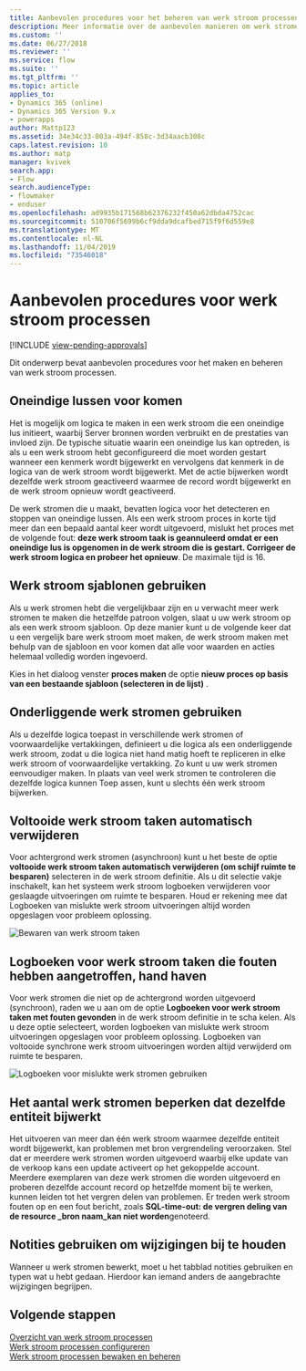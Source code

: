 ```yaml
---
title: Aanbevolen procedures voor het beheren van werk stroom processen | MicrosoftDocs
description: Meer informatie over de aanbevolen manieren om werk stromen te gebruiken
ms.custom: ''
ms.date: 06/27/2018
ms.reviewer: ''
ms.service: flow
ms.suite: ''
ms.tgt_pltfrm: ''
ms.topic: article
applies_to:
- Dynamics 365 (online)
- Dynamics 365 Version 9.x
- powerapps
author: Mattp123
ms.assetid: 34e34c33-003a-494f-858c-3d34aacb308c
caps.latest.revision: 10
ms.author: matp
manager: kvivek
search.app:
- Flow
search.audienceType:
- flowmaker
- enduser
ms.openlocfilehash: ad9935b171568b62376232f450a62dbda4752cac
ms.sourcegitcommit: 510706f5699b6cf9dda9dcafbed715f9f6d559e8
ms.translationtype: MT
ms.contentlocale: nl-NL
ms.lasthandoff: 11/04/2019
ms.locfileid: "73546018"
---
```

# <a name="best-practices-for-workflow-processes"></a>Aanbevolen procedures voor werk stroom processen
[!INCLUDE [view-pending-approvals](includes/cc-rebrand.md)]

Dit onderwerp bevat aanbevolen procedures voor het maken en beheren van werk stroom processen.  
  
<a name="BKMK_AvoidInfiniteLoops"></a>   
## <a name="avoid-infinite-loops"></a>Oneindige lussen voor komen  
 Het is mogelijk om logica te maken in een werk stroom die een oneindige lus initieert, waarbij Server bronnen worden verbruikt en de prestaties van invloed zijn. De typische situatie waarin een oneindige lus kan optreden, is als u een werk stroom hebt geconfigureerd die moet worden gestart wanneer een kenmerk wordt bijgewerkt en vervolgens dat kenmerk in de logica van de werk stroom wordt bijgewerkt. Met de actie bijwerken wordt dezelfde werk stroom geactiveerd waarmee de record wordt bijgewerkt en de werk stroom opnieuw wordt geactiveerd.  
  
 De werk stromen die u maakt, bevatten logica voor het detecteren en stoppen van oneindige lussen. Als een werk stroom proces in korte tijd meer dan een bepaald aantal keer wordt uitgevoerd, mislukt het proces met de volgende fout: **deze werk stroom taak is geannuleerd omdat er een oneindige lus is opgenomen in de werk stroom die is gestart. Corrigeer de werk stroom logica en probeer het opnieuw**. De maximale tijd is 16.  
  
<a name="BKMK_UseWorkflowTemplates"></a>   
## <a name="use-workflow-templates"></a>Werk stroom sjablonen gebruiken  
 Als u werk stromen hebt die vergelijkbaar zijn en u verwacht meer werk stromen te maken die hetzelfde patroon volgen, slaat u uw werk stroom op als een werk stroom sjabloon. Op deze manier kunt u de volgende keer dat u een vergelijk bare werk stroom moet maken, de werk stroom maken met behulp van de sjabloon en voor komen dat alle voor waarden en acties helemaal volledig worden ingevoerd.  
  
 Kies in het dialoog venster **proces maken** de optie **nieuw proces op basis van een bestaande sjabloon (selecteren in de lijst)** .  
  
<a name="BKMK_UseChildWorkflows"></a>   
## <a name="use-child-workflows"></a>Onderliggende werk stromen gebruiken  
 Als u dezelfde logica toepast in verschillende werk stromen of voorwaardelijke vertakkingen, definieert u die logica als een onderliggende werk stroom, zodat u die logica niet hand matig hoeft te repliceren in elke werk stroom of voorwaardelijke vertakking. Zo kunt u uw werk stromen eenvoudiger maken. In plaats van veel werk stromen te controleren die dezelfde logica kunnen Toep assen, kunt u slechts één werk stroom bijwerken.  
  
## <a name="automatically-delete-completed-workflow-jobs"></a>Voltooide werk stroom taken automatisch verwijderen
Voor achtergrond werk stromen (asynchroon) kunt u het beste de optie **voltooide werk stroom taken automatisch verwijderen (om schijf ruimte te besparen)** selecteren in de werk stroom definitie. Als u dit selectie vakje inschakelt, kan het systeem werk stroom logboeken verwijderen voor geslaagde uitvoeringen om ruimte te besparen. Houd er rekening mee dat Logboeken van mislukte werk stroom uitvoeringen altijd worden opgeslagen voor probleem oplossing.  

![Bewaren van werk stroom taken](media/workflow-job-retention.png)

<a name="BKMK_AutoDeleteCompletedWorkflowJobs"></a>   
## <a name="keep-logs-for-workflow-jobs-that-encountered-errors"></a>Logboeken voor werk stroom taken die fouten hebben aangetroffen, hand haven  
Voor werk stromen die niet op de achtergrond worden uitgevoerd (synchroon), raden we u aan om de optie **Logboeken voor werk stroom taken met fouten gevonden** in de werk stroom definitie in te scha kelen. Als u deze optie selecteert, worden logboeken van mislukte werk stroom uitvoeringen opgeslagen voor probleem oplossing. Logboeken van voltooide synchrone werk stroom uitvoeringen worden altijd verwijderd om ruimte te besparen.   

![Logboeken voor mislukte werk stromen gebruiken](media/keep-logs-for-workflows.png)

## <a name="limit-the-number-of-workflows-that-update-the-same-entity"></a>Het aantal werk stromen beperken dat dezelfde entiteit bijwerkt
Het uitvoeren van meer dan één werk stroom waarmee dezelfde entiteit wordt bijgewerkt, kan problemen met bron vergrendeling veroorzaken. Stel dat er meerdere werk stromen worden uitgevoerd waarbij elke update van de verkoop kans een update activeert op het gekoppelde account. Meerdere exemplaren van deze werk stromen die worden uitgevoerd en proberen dezelfde account record op hetzelfde moment bij te werken, kunnen leiden tot het vergren delen van problemen. Er treden werk stroom fouten op en een fout bericht, zoals **SQL-time-out: de vergren deling van de resource _bron naam_kan niet worden**genoteerd. 

  
<a name="BKMK_DocumentChangesUsingNotes"></a>   
## <a name="use-notes-to-keep-track-of-changes"></a>Notities gebruiken om wijzigingen bij te houden  
 Wanneer u werk stromen bewerkt, moet u het tabblad notities gebruiken en typen wat u hebt gedaan. Hierdoor kan iemand anders de aangebrachte wijzigingen begrijpen.  
  
## <a name="next-steps"></a>Volgende stappen  
 [Overzicht van werk stroom processen](workflow-processes.md)   
 [Werk stroom processen configureren](configure-workflow-steps.md)   
 [Werk stroom processen bewaken en beheren](monitor-manage-processes.md)
   

